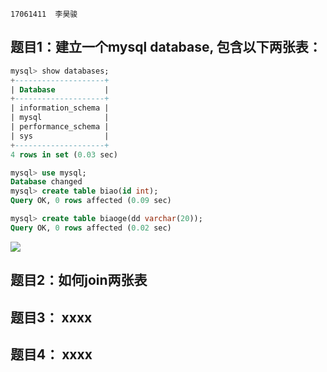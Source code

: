 ```17061411  李昊骏```
## 题目1：建立一个mysql database, 包含以下两张表：

```sql
mysql> show databases;
+--------------------+
| Database           |
+--------------------+
| information_schema |
| mysql              |
| performance_schema |
| sys                |
+--------------------+
4 rows in set (0.03 sec)

mysql> use mysql;
Database changed
mysql> create table biao(id int);
Query OK, 0 rows affected (0.09 sec)

mysql> create table biaoge(dd varchar(20));
Query OK, 0 rows affected (0.02 sec)

```
![](https://github.com/fyh1234/mysql-test-1/blob/master/photo.png)
## 题目2：如何join两张表

## 题目3： xxxx

## 题目4： xxxx
